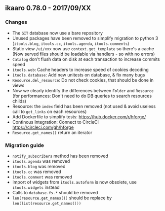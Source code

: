##  ikaaro 0.78.0 - 2017/09/XX

### Changes
- The `GIT` database now use a bare repository
- Unused packages have been removed to simplify migration to python 3 (`itools.blog`, `itools.cc`, `itools.agenda`, `itools.comments`)
- Static view `/ui/xxx` now use `context.get_template` so there's a cache (Now served files should be loadable via handlers - so with no errors)
- `Catalog` don't flush data on disk at each transaction to increase commits speed
- `itools.web`: Cache headers to increase speed of cookies decoding
- `itools.database`: Add new unitests on database, & fix many bugs
- `Resource.del_resource`: Do not check cookies, that should be done in views
- Now we clearly identify the differences between `Folder` and `Resource` (for performances: Don't need to do DB queries to search resources childs)
- Resource: the `index` field has been removed (not used & avoid useless call to `get_links` on each resources)
- Add Dockerfile to simplify tests: https://hub.docker.com/r/hforge/
- Continous Integration: Connect to CircleCI https://circleci.com/gh/hforge
- `Resource.get_names()` return an iterator

### Migration guide
- `notify_subscribers` method has been removed
- `itools.agenda` was removed
- `itools.blog` was removed
- `itools.cc` was removed
- `itools.comment` was removed
- Import of widgets from `itools.autoform` is now obsolete, use `itools.widgets` instead
- Calls to `database.fs.*` should be removed
- `len(resource.get_names())` should be replace by `len(list(resource.get_names()))`
